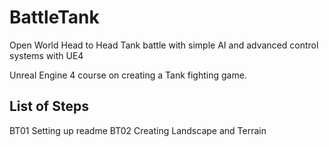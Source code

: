 # BattleTank
Open World Head to Head Tank battle with simple AI and advanced control systems with UE4

Unreal Engine 4 course on creating a Tank fighting game.






## List of Steps
BT01 Setting up readme
BT02 Creating Landscape and Terrain

